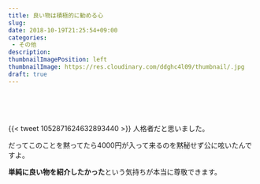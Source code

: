```yaml
---
title: 良い物は積極的に勧める心
slug: 
date: 2018-10-19T21:25:54+09:00
categories: 
 - その他
description: 
thumbnailImagePosition: left
thumbnailImage: https://res.cloudinary.com/ddghc4l09/thumbnail/.jpg
draft: true
---
```


<!--more-->

&nbsp;

&nbsp;

{{< tweet 1052871624632893440 >}}
人格者だと思いました。

だってこのことを黙ってたら4000円が入って来るのを黙秘せず公に呟いたんですよ。

<strong>単純に良い物を紹介したかった</strong>という気持ちが本当に尊敬できます。

&nbsp;
